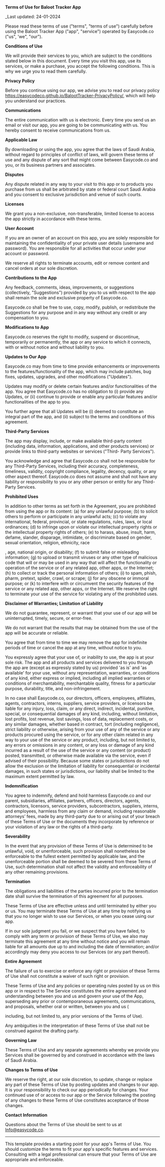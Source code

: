 **Terms of Use for Baloot Tracker App**

_Last updated: 24-01-2024

Please read these terms of use ("terms", "terms of use") carefully before using the Baloot Tracker App ("app", "service") operated by Easycode.co ("us", 'we", "our").

**Conditions of Use**

We will provide their services to you, which are subject to the conditions stated below in this document. Every time you visit this app, use its services, or make a purchase, you accept the following conditions. This is why we urge you to read them carefully.

**Privacy Policy**

Before you continue using our app, we advise you to read our privacy policy https://easycodeco.github.io/BalootTracker-PrivacyPolicy/, which will help you understand our practices.

**Communications**

The entire communication with us is electronic. Every time you send us an email or visit our app, you are going to be communicating with us. You hereby consent to receive communications from us.

**Applicable Law**

By downloading or using the app, you agree that the laws of Saudi Arabia, without regard to principles of conflict of laws, will govern these terms of use and any dispute of any sort that might come between Easycode.co and you, or its business partners and associates.

**Disputes**

Any dispute related in any way to your visit to this app or to products you purchase from us shall be arbitrated by state or federal court Saudi Arabia and you consent to exclusive jurisdiction and venue of such courts.

**Licenses**

We grant you a non-exclusive, non-transferable, limited license to access the app strictly in accordance with these terms.

**User Account**

If you are an owner of an account on this app, you are solely responsible for maintaining the confidentiality of your private user details (username and password). You are responsible for all activities that occur under your account or password.

We reserve all rights to terminate accounts, edit or remove content and cancel orders at our sole discretion.

**Contributions to the App**

Any feedback, comments, ideas, improvements, or suggestions (collectively, "Suggestions") provided by you to us with respect to the app shall remain the sole and exclusive property of Easycode.co.

Easycode.co shall be free to use, copy, modify, publish, or redistribute the Suggestions for any purpose and in any way without any credit or any compensation to you.

**Modifications to App**

Easycode.co reserves the right to modify, suspend or discontinue, temporarily or permanently, the app or any service to which it connects, with or without notice and without liability to you.

**Updates to Our App**

Easycode.co may from time to time provide enhancements or improvements to the features/functionality of the app, which may include patches, bug fixes, updates, upgrades, and other modifications ("Updates").

Updates may modify or delete certain features and/or functionalities of the app. You agree that Easycode.co has no obligation to (i) provide any Updates, or (ii) continue to provide or enable any particular features and/or functionalities of the app to you.

You further agree that all Updates will be (i) deemed to constitute an integral part of the app, and (ii) subject to the terms and conditions of this agreement.

**Third-Party Services**

The app may display, include, or make available third-party content (including data, information, applications, and other products services) or provide links to third-party websites or services ("Third- Party Services").

You acknowledge and agree that Easycode.co shall not be responsible for any Third-Party Services, including their accuracy, completeness, timeliness, validity, copyright compliance, legality, decency, quality, or any other aspect thereof. Easycode.co does not assume and shall not have any liability or responsibility to you or any other person or entity for any Third-Party Services.

**Prohibited Uses**

In addition to other terms as set forth in the Agreement, you are prohibited from using the app or its content: (a) for any unlawful purpose; (b) to solicit others to perform or participate in any unlawful acts; (c) to violate any international, federal, provincial, or state regulations, rules, laws, or local ordinances; (d) to infringe upon or violate our intellectual property rights or the intellectual property rights of others; (e) to harass, abuse, insult, harm, defame, slander, disparage, intimidate, or discriminate based on gender, sexual orientation, religion, ethnicity, race

, age, national origin, or disability; (f) to submit false or misleading information; (g) to upload or transmit viruses or any other type of malicious code that will or may be used in any way that will affect the functionality or operation of the service or of any related app, other apps, or the Internet; (h) to collect or track the personal information of others; (i) to spam, phish, pharm, pretext, spider, crawl, or scrape; (j) for any obscene or immoral purpose; or (k) to interfere with or circumvent the security features of the service or any related app, other apps, or the Internet. We reserve the right to terminate your use of the service for violating any of the prohibited uses.

**Disclaimer of Warranties; Limitation of Liability**

We do not guarantee, represent, or warrant that your use of our app will be uninterrupted, timely, secure, or error-free.

We do not warrant that the results that may be obtained from the use of the app will be accurate or reliable.

You agree that from time to time we may remove the app for indefinite periods of time or cancel the app at any time, without notice to you.

You expressly agree that your use of, or inability to use, the app is at your sole risk. The app and all products and services delivered to you through the app are (except as expressly stated by us) provided 'as is' and 'as available' for your use, without any representation, warranties, or conditions of any kind, either express or implied, including all implied warranties or conditions of merchantability, merchantable quality, fitness for a particular purpose, durability, title, and non-infringement.

In no case shall Easycode.co, our directors, officers, employees, affiliates, agents, contractors, interns, suppliers, service providers, or licensors be liable for any injury, loss, claim, or any direct, indirect, incidental, punitive, special, or consequential damages of any kind, including, without limitation, lost profits, lost revenue, lost savings, loss of data, replacement costs, or any similar damages, whether based in contract, tort (including negligence), strict liability or otherwise, arising from your use of any of the service or any products procured using the service, or for any other claim related in any way to your use of the service or any product, including, but not limited to, any errors or omissions in any content, or any loss or damage of any kind incurred as a result of the use of the service or any content (or product) posted, transmitted, or otherwise made available via the service, even if advised of their possibility. Because some states or jurisdictions do not allow the exclusion or the limitation of liability for consequential or incidental damages, in such states or jurisdictions, our liability shall be limited to the maximum extent permitted by law.

**Indemnification**

You agree to indemnify, defend and hold harmless Easycode.co and our parent, subsidiaries, affiliates, partners, officers, directors, agents, contractors, licensors, service providers, subcontractors, suppliers, interns, and employees, harmless from any claim or demand, including reasonable attorneys’ fees, made by any third-party due to or arising out of your breach of these Terms of Use or the documents they incorporate by reference or your violation of any law or the rights of a third-party.

**Severability**

In the event that any provision of these Terms of Use is determined to be unlawful, void, or unenforceable, such provision shall nonetheless be enforceable to the fullest extent permitted by applicable law, and the unenforceable portion shall be deemed to be severed from these Terms of Use, such determination shall not affect the validity and enforceability of any other remaining provisions.

**Termination**

The obligations and liabilities of the parties incurred prior to the termination date shall survive the termination of this agreement for all purposes.

These Terms of Use are effective unless and until terminated by either you or us. You may terminate these Terms of Use at any time by notifying us that you no longer wish to use our Services, or when you cease using our app.

If in our sole judgment you fail, or we suspect that you have failed, to comply with any term or provision of these Terms of Use, we also may terminate this agreement at any time without notice and you will remain liable for all amounts due up to and including the date of termination; and/or accordingly may deny you access to our Services (or any part thereof).

**Entire Agreement**

The failure of us to exercise or enforce any right or provision of these Terms of Use shall not constitute a waiver of such right or provision.

These Terms of Use and any policies or operating rules posted by us on this app or in respect to The Service constitutes the entire agreement and understanding between you and us and govern your use of the App, superseding any prior or contemporaneous agreements, communications, and proposals, whether oral or written, between you and us (

including, but not limited to, any prior versions of the Terms of Use).

Any ambiguities in the interpretation of these Terms of Use shall not be construed against the drafting party.

**Governing Law**

These Terms of Use and any separate agreements whereby we provide you Services shall be governed by and construed in accordance with the laws of Saudi Arabia.

**Changes to Terms of Use**

We reserve the right, at our sole discretion, to update, change or replace any part of these Terms of Use by posting updates and changes to our app. It is your responsibility to check our app periodically for changes. Your continued use of or access to our app or the Service following the posting of any changes to these Terms of Use constitutes acceptance of those changes.

**Contact Information**

Questions about the Terms of Use should be sent to us at Info@easycode.co.

---

This template provides a starting point for your app's Terms of Use. You should customize the terms to fit your app's specific features and services. Consulting with a legal professional can ensure that your Terms of Use are appropriate and enforceable.

